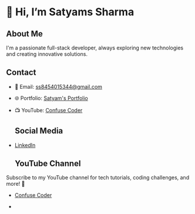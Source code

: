 # 👋 Hi, I’m Satyams Sharma

## About Me
I'm a passionate full-stack developer, always exploring new technologies and creating innovative solutions.
  
## Contact
- 📧 Email: ss8454015344@gmail.com
- 🌐 Portfolio: [Satyam's Portfolio](https://satyamportfolio.vercel.app/)
- 📺 YouTube: [Confuse Coder](http://www.youtube.com/@ConfuseCoder23)

  ## Social Media
- [LinkedIn](https://www.linkedin.com/in/satyam-sharma-7530b9280)

  ## YouTube Channel
Subscribe to my YouTube channel for tech tutorials, coding challenges, and more! 🚀
- [Confuse Coder](http://www.youtube.com/@ConfuseCoder23)

- 
<!---
Satyams-23/Satyams-23 is a ✨ special ✨ repository because its appears on your GitHub profile.
You can click the Preview link to take a look at your changes.
--->
